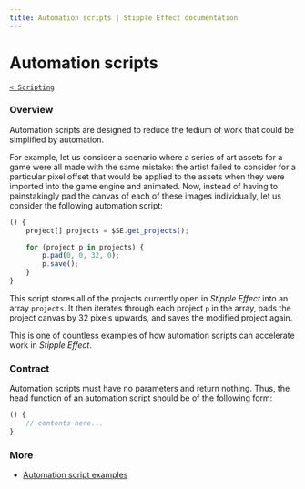 ```yaml
---
title: Automation scripts | Stipple Effect documentation
---
```


# Automation scripts

[`< Scripting`](scripting.md)

<!-- TODO -->

### Overview
Automation scripts are designed to reduce the tedium of work that could be simplified by automation.

For example, let us consider a scenario where a series of art assets for a game were all made with the same mistake: the artist failed to consider for a particular pixel offset that would be applied to the assets when they were imported into the game engine and animated. Now, instead of having to painstakingly pad the canvas of each of these images individually, let us consider the following automation script:
```js
() {
    project[] projects = $SE.get_projects();

    for (project p in projects) {
        p.pad(0, 0, 32, 0);
        p.save();
    }
}
```
This script stores all of the projects currently open in _Stipple Effect_ into an array `projects`. It then iterates through each project `p` in the array, pads the project canvas by 32 pixels upwards, and saves the modified project again.

This is one of countless examples of how automation scripts can accelerate work in _Stipple Effect_.

### Contract

Automation scripts must have no parameters and return nothing. Thus, the head function of an automation script should be of the following form:
```js
() {
    // contents here...
}
```

### More
* [Automation script examples](https://github.com/jbunke/se-script-examples/tree/main/scripts/automation)
